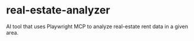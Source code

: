 # real-estate-analyzer
AI tool that uses Playwright MCP to analyze real-estate rent data in a given area.
